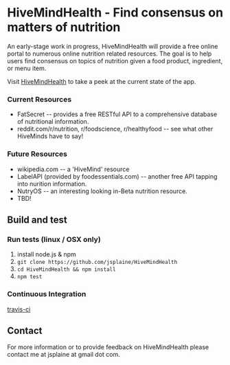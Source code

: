 # HiveMindHealth - Find consensus on matters of nutrition

An early-stage work in progress, HiveMindHealth will provide a free 
 online portal to numerous online nutrition related resources.  The 
 goal is to help users find consensus on topics of nutrition given 
 a food product, ingredient, or menu item.

Visit <a href="http://hivemindhealth.com">HiveMindHealth</a> to take
 a peek at the current state of the app.

### Current Resources

 * FatSecret -- provides a free RESTful API to a comprehensive database
    of nutritional information.
 * reddit.com/r/nutrition, r/foodscience, r/healthyfood -- see what other 
    HiveMinds have to say!

### Future Resources

 * wikipedia.com -- a 'HiveMind' resource
 * LabelAPI (provided by foodessentials.com) -- another free API tapping
    into nurition information.
 * NutryOS -- an interesting looking in-Beta nutrition resource.
 * TBD!

## Build and test

### Run tests (linux / OSX only)

1) install node.js & npm
2) `git clone https://github.com/jsplaine/HiveMindHealth`
3) `cd HiveMindHealth && npm install`
4) `npm test`

### Continuous Integration

<a href="https://travis-ci.org/jsplaine/HiveMindHealth">travis-ci</a>

## Contact

For more information or to provide feedback on HiveMindHealth please 
 contact me at jsplaine at gmail dot com.

